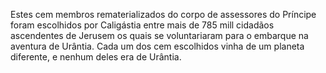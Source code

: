 ﻿Estes cem membros rematerializados do corpo de assessores do Príncipe foram escolhidos por Caligástia entre mais de 785 mill cidadãos ascendentes de Jerusem os quais se voluntariaram para o embarque na aventura de Urântia. Cada um dos cem escolhidos vinha de um planeta diferente, e nenhum deles era de Urântia.